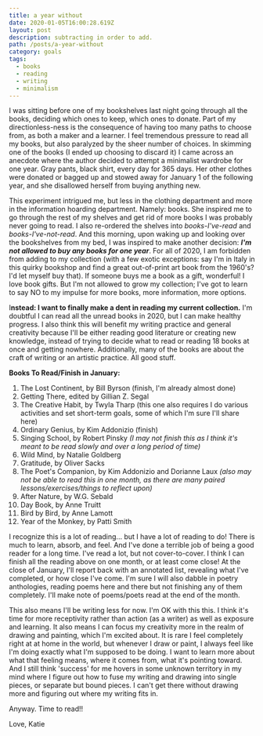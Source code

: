 ```yaml
---
title: a year without
date: 2020-01-05T16:00:28.619Z
layout: post
description: subtracting in order to add.
path: /posts/a-year-without
category: goals
tags:
  - books
  - reading
  - writing
  - minimalism
---
```

I was sitting before one of my bookshelves last night going through all the books, deciding which ones to keep, which ones to donate. Part of my directionless-ness is the consequence of having too many paths to choose from, as both a maker and a learner. I feel tremendous pressure to read all my books, but also paralyzed by the sheer number of choices. In skimming one of the books (I ended up choosing to discard it) I came across an anecdote where the author decided to attempt a minimalist wardrobe for one year. Gray pants, black shirt, every day for 365 days. Her other clothes were donated or bagged up and stowed away for January 1 of the following year, and she disallowed herself from buying anything new.

This experiment intrigued me, but less in the clothing department and more in the information hoarding department. Namely: books. She inspired me to go through the rest of my shelves and get rid of more books I was probably never going to read. I also re-ordered the shelves into _books-I've-read_ and _books-I've-not-read_. And this morning, upon waking up and looking over the bookshelves from my bed, I was inspired to make another decision: _**I'm not allowed to buy any books for one year**_. For all of 2020, I am forbidden from adding to my collection (with a few exotic exceptions: say I'm in Italy in this quirky bookshop and find a great out-of-print art book from the 1960's? I'd let myself buy that). If someone buys me a book as a gift, wonderful! I love book gifts. But I'm not allowed to grow my collection; I've got to learn to say NO to my impulse for more books, more information, more options. 

I**nstead: I want to finally make a dent in reading my current collection.** I'm doubtful I can read all the unread books in 2020, but I can make healthy progress. I also think this will benefit my writing practice and general creativity because I'll be either reading good literature or creating new knowledge, instead of trying to decide what to read or reading 18 books at once and getting nowhere. Additionally, many of the books are about the craft of writing or an artistic practice. All good stuff.

**Books To Read/Finish in January:**

1. The Lost Continent, by Bill Byrson (finish, I'm already almost done)
2. Getting There, edited by Gillian Z. Segal
3. The Creative Habit, by Twyla Tharp (this one also requires I do various activities and set short-term goals, some of which I'm sure I'll share here)
4. Ordinary Genius, by Kim Addonizio (finish)
5. Singing School, by Robert Pinsky _(I may not finish this as I think it's meant to be read slowly and over a long period of time)_
6. Wild Mind, by Natalie Goldberg
7. Gratitude, by Oliver Sacks
8. The Poet's Companion, by Kim Addonizio and Dorianne Laux _(also may not be able to read this in one month, as there are many paired lessons/exercises/things to reflect upon)_
9. After Nature, by W.G. Sebald
10. Day Book, by Anne Truitt
11. Bird by Bird, by Anne Lamott
12. Year of the Monkey, by Patti Smith

I recognize this is a lot of reading... but I have a lot of reading to do! There is much to learn, absorb, and feel. And I've done a terrible job of being a good reader for a long time. I've read a lot, but not cover-to-cover. I think I can finish all the reading above on one month, or at least come close! At the close of January, I'll report back with an annotated list, revealing what I've completed, or how close I've come. I'm sure I will also dabble in poetry anthologies, reading poems here and there but not finishing any of them completely. I'll make note of poems/poets read at the end of the month.

This also means I'll be writing less for now. I'm OK with this this. I think it's time for more receptivity rather than action (as a writer) as well as exposure and learning. It also means I can focus my creativity more in the realm of drawing and painting, which I'm excited about. It is rare I feel completely right at at home in the world, but whenever I draw or paint, I always feel like I'm doing exactly what I'm supposed to be doing. I want to learn more about what that feeling means, where it comes from, what it's pointing toward. And I still think 'success' for me hovers in some unknown territory in my mind where I figure out how to fuse my writing and drawing into single pieces, or separate but bound pieces. I can't get there without drawing more and figuring out where my writing fits in. 

Anyway. Time to read!!

Love, Katie
